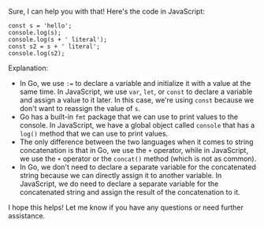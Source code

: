 Sure, I can help you with that! Here's the code in JavaScript:
```
const s = 'hello';
console.log(s);
console.log(s + ' literal');
const s2 = s + ' literal';
console.log(s2);
```
Explanation:

* In Go, we use `:=` to declare a variable and initialize it with a value at the same time. In JavaScript, we use `var`, `let`, or `const` to declare a variable and assign a value to it later. In this case, we're using `const` because we don't want to reassign the value of `s`.
* Go has a built-in `fmt` package that we can use to print values to the console. In JavaScript, we have a global object called `console` that has a `log()` method that we can use to print values.
* The only difference between the two languages when it comes to string concatenation is that in Go, we use the `+` operator, while in JavaScript, we use the `+` operator or the `concat()` method (which is not as common).
* In Go, we don't need to declare a separate variable for the concatenated string because we can directly assign it to another variable. In JavaScript, we do need to declare a separate variable for the concatenated string and assign the result of the concatenation to it.

I hope this helps! Let me know if you have any questions or need further assistance.
